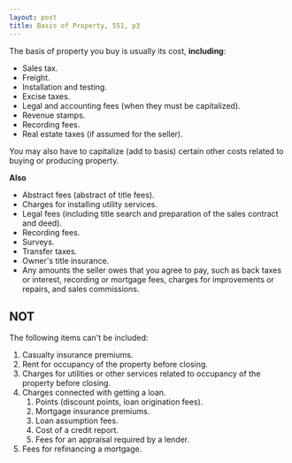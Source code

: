 ```yaml
---
layout: post
title: Basis of Property, 551, p3
---
```

 
The basis of property you buy is usually its cost, **including**:

- Sales tax.
- Freight.
- Installation and testing.
- Excise taxes.
- Legal and accounting fees (when they must be capitalized).
- Revenue stamps.
- Recording fees.
- Real estate taxes (if assumed for the seller).

You may also have to capitalize (add to basis) certain other costs related to buying or producing property.

**Also**
- Abstract fees (abstract of title fees).
- Charges for installing utility services.
- Legal fees (including title search and preparation of the sales contract and deed).
- Recording fees.
- Surveys.
- Transfer taxes.
- Owner's title insurance.
- Any amounts the seller owes that you agree to pay, such as back taxes or interest, recording or mortgage fees, charges for improvements or repairs, and sales commissions.

## NOT

The following items can't be included:

1. Casualty insurance premiums.
2. Rent for occupancy of the property before closing.
3. Charges for utilities or other services related to occupancy of the property before closing.
4. Charges connected with getting a loan.
   1. Points (discount points, loan origination fees).
   2. Mortgage insurance premiums.
   3. Loan assumption fees.
   4. Cost of a credit report.
   5. Fees for an appraisal required by a lender.
5. Fees for refinancing a mortgage.